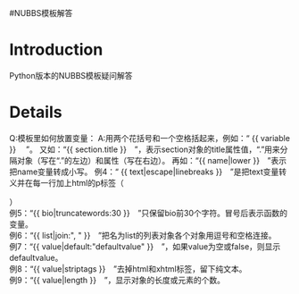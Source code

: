 #NUBBS模板解答
# Introduction #

Python版本的NUBBS模板疑问解答

# Details #

Q:模板里如何放置变量：
A:用两个花括号和一个空格括起来，例如：“ {{ variable }} 　”。
又如：“{{ section.title }}　”，表示section对象的title属性值，“.”用来分隔对象（写在“.”的左边）和属性（写在右边）。
再如：“{{ name|lower }}　”表示把name变量转成小写。
例4：“ {{ text|escape|linebreaks }}　”是把text变量转义并在每一行加上html的p标签（<p>）<br>
例5：“{{ bio|truncatewords:30 }}　”只保留bio前30个字符。冒号后表示函数的变量。<br>
例6：“{{ list|join:", " }}　”把名为list的列表对象各个对象用逗号和空格连接。<br>
例7：“{{ value|default:"defaultvalue" }}　”，如果value为空或false，则显示defaultvalue。<br>
例8：“{{ value|striptags }}　”去掉html和xhtml标签，留下纯文本。<br>
例9：“{{ value|length }}　”，显示对象的长度或元素的个数。